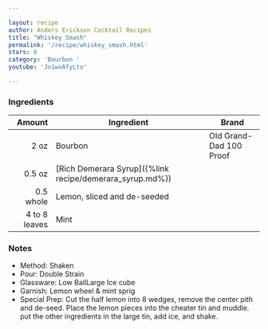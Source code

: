 ```yaml
---

layout: recipe
author: Anders Erickson Cocktail Recipes
title: "Whiskey Smash"
permalink: '/recipe/whiskey_smash.html'
stars: 0
category: 'Bourbon '
youtube: 'Jo1wxAfyLto'

---
```


### Ingredients

|  Amount  | Ingredient               | Brand                        |
| ------------: | -------------------------------------------------------- | ----------------------- |
|          2 oz | Bourbon                                                  | Old Grand-Dad 100 Proof |
|        0.5 oz | [Rich Demerara Syrup]({%link recipe/demerara_syrup.md%}) |
|     0.5 whole | Lemon, sliced and de-seeded                              |
| 4 to 8 leaves | Mint                                                     |

### Notes

- Method: Shaken
- Pour: Double Strain
- Glassware: Low BallLarge Ice cube
- Garnish: Lemon wheel & mint sprig
- Special Prep: Cut the half lemon into 8 wedges, remove the center pith and de-seed. Place the lemon pieces into the cheater tin and muddle. put the other ingredients in the large tin, add ice, and shake.

